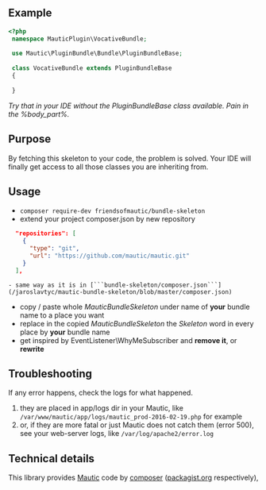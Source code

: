 ## Example

```php
<?php
 namespace MauticPlugin\VocativeBundle;
 
 use Mautic\PluginBundle\Bundle\PluginBundleBase;
 
 class VocativeBundle extends PluginBundleBase
 {
 
 }
```
*Try that in your IDE without the PluginBundleBase class available. Pain in the %body_part%.*

## Purpose
By fetching this skeleton to your code, the problem is solved.
Your IDE will finally get access to all those classes you are inheriting from.

## Usage
 - `composer require-dev friendsofmautic/bundle-skeleton`
 - extend your project composer.json by new repository  
 ```json
   "repositories": [
     {
       "type": "git",
       "url": "https://github.com/mautic/mautic.git"
     }
   ],
   ```  
    - same way as it is in [```bundle-skeleton/composer.json```](/jaroslavtyc/mautic-bundle-skeleton/blob/master/composer.json)
 - copy / paste whole *MauticBundleSkeleton* under name of **your** bundle name to a place you want
 - replace in the copied *MauticBundleSkeleton* the *Skeleton* word in every place by **your** bundle name
 - get inspired by EventListener\WhyMeSubscriber and **remove it**, or **rewrite**

## Troubleshooting
 If any error happens, check the logs for what happened.
 
 1. they are placed in app/logs dir in your Mautic, like `/var/www/mautic/app/logs/mautic_prod-2016-02-19.php` for example
 2. or, if they are more fatal or just Mautic does not catch them (error 500), see your web-server logs, like `/var/log/apache2/error.log`

## Technical details
This library provides [Mautic](https://www.mautic.org/) code by [composer](https://getcomposer.org/) ([packagist.org](https://packagist.org/) respectively),
